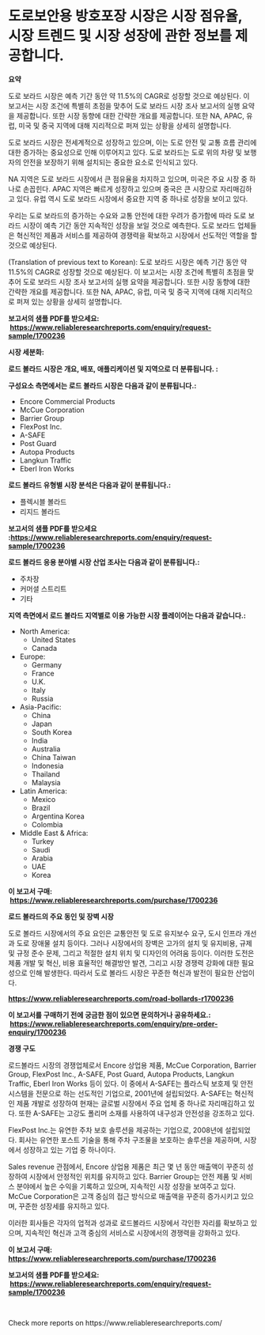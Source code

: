 <p><h1>도로보안용 방호포장 시장은 시장 점유율, 시장 트렌드 및 시장 성장에 관한 정보를 제공합니다.</h1></p><p><strong>요약</strong></p>
<p><p>도로 보라드 시장은 예측 기간 동안 약 11.5%의 CAGR로 성장할 것으로 예상된다. 이 보고서는 시장 조건에 특별히 초점을 맞추어 도로 보라드 시장 조사 보고서의 실행 요약을 제공합니다. 또한 시장 동향에 대한 간략한 개요를 제공합니다. 또한 NA, APAC, 유럽, 미국 및 중국 지역에 대해 지리적으로 퍼져 있는 상황을 상세히 설명합니다.</p><p>도로 보라드 시장은 전세계적으로 성장하고 있으며, 이는 도로 안전 및 교통 흐름 관리에 대한 증가하는 중요성으로 인해 이루어지고 있다. 도로 보라드는 도로 위의 차량 및 보행자의 안전을 보장하기 위해 설치되는 중요한 요소로 인식되고 있다.</p><p>NA 지역은 도로 보라드 시장에서 큰 점유율을 차지하고 있으며, 미국은 주요 시장 중 하나로 손꼽힌다. APAC 지역은 빠르게 성장하고 있으며 중국은 큰 시장으로 자리매김하고 있다. 유럽 역시 도로 보라드 시장에서 중요한 지역 중 하나로 성장을 보이고 있다.</p><p>우리는 도로 보라드의 증가하는 수요와 교통 안전에 대한 우려가 증가함에 따라 도로 보라드 시장이 예측 기간 동안 지속적인 성장을 보일 것으로 예측한다. 도로 보라드 업체들은 혁신적인 제품과 서비스를 제공하여 경쟁력을 확보하고 시장에서 선도적인 역할을 할 것으로 예상된다.</p><p>(Translation of previous text to Korean): 도로 보라드 시장은 예측 기간 동안 약 11.5%의 CAGR로 성장할 것으로 예상된다. 이 보고서는 시장 조건에 특별히 초점을 맞추어 도로 보라드 시장 조사 보고서의 실행 요약을 제공합니다. 또한 시장 동향에 대한 간략한 개요를 제공합니다. 또한 NA, APAC, 유럽, 미국 및 중국 지역에 대해 지리적으로 퍼져 있는 상황을 상세히 설명합니다.</p></p>
<p><strong>보고서의 샘플 PDF를 받으세요: &nbsp;<a href="https://www.reliableresearchreports.com/enquiry/request-sample/1700236">https://www.reliableresearchreports.com/enquiry/request-sample/1700236</a></strong></p>
<p><strong>시장 세분화:</strong></p>
<p><strong> 로드 볼라드 시장은 개요, 배포, 애플리케이션 및 지역으로 더 분류됩니다. :</strong></p>
<p><strong>구성요소 측면에서는 로드 볼라드 시장은 다음과 같이 분류됩니다.:</strong></p>
<p><ul><li>Encore Commercial Products</li><li>McCue Corporation</li><li>Barrier Group</li><li>FlexPost Inc.</li><li>A-SAFE</li><li>Post Guard</li><li>Autopa Products</li><li>Langkun Traffic</li><li>Eberl Iron Works</li></ul></p>
<p><strong> 로드 볼라드 유형별 시장 분석은 다음과 같이 분류됩니다.:</strong></p>
<p><ul><li>플렉시블 볼라드</li><li>리지드 볼라드</li></ul></p>
<p><strong>보고서의 샘플 PDF를 받으세요 :<a href="https://www.reliableresearchreports.com/enquiry/request-sample/1700236">https://www.reliableresearchreports.com/enquiry/request-sample/1700236</a></strong></p>
<p><strong> 로드 볼라드 응용 분야별 시장 산업 조사는 다음과 같이 분류됩니다.:</strong></p>
<p><ul><li>주차장</li><li>커머셜 스트리트</li><li>기타</li></ul></p>
<p><strong>지역 측면에서 로드 볼라드 지역별로 이용 가능한 시장 플레이어는 다음과 같습니다.:</strong></p>
<p><ul>
    <li>
        North America:
        <ul>
            <li>United States</li>
            <li>Canada</li>
        </ul>
    </li>
    <li>
        Europe:
        <ul>
            <li>Germany</li>
            <li>France</li>
            <li>U.K.</li>
            <li>Italy</li>
            <li>Russia</li>
        </ul>
    </li>
    <li>
        Asia-Pacific:
        <ul>
            <li>China</li>
            <li>Japan</li>
            <li>South Korea</li>
            <li>India</li>
            <li>Australia</li>
            <li>China Taiwan</li>
            <li>Indonesia</li>
            <li>Thailand</li>
            <li>Malaysia</li>
        </ul>
    </li>
    <li>
        Latin America:
        <ul>
            <li>Mexico</li>
            <li>Brazil</li>
            <li>Argentina Korea</li>
            <li>Colombia</li>
        </ul>
    </li>
    <li>
        Middle East & Africa:
        <ul>
            <li>Turkey</li>
            <li>Saudi</li>
            <li>Arabia</li>
            <li>UAE</li>
            <li>Korea</li>
        </ul>
    </li>
    </ul></p>
<p><strong>이 보고서 구매: &nbsp;<a href="https://www.reliableresearchreports.com/purchase/1700236">https://www.reliableresearchreports.com/purchase/1700236</a></strong></p>
<p><strong>로드 볼라드의 주요 동인 및 장벽 시장</strong></p>
<p><p>도로 볼라드 시장에서의 주요 요인은 교통안전 및 도로 유지보수 요구, 도시 인프라 개선과 도로 장애물 설치 등이다. 그러나 시장에서의 장벽은 고가의 설치 및 유지비용, 규제 및 규정 준수 문제, 그리고 적절한 설치 위치 및 디자인의 어려움 등이다. 이러한 도전은 제품 개발 및 혁신, 비용 효율적인 해결방안 발견, 그리고 시장 경쟁력 강화에 대한 필요성으로 인해 발생한다. 따라서 도로 볼라드 시장은 꾸준한 혁신과 발전이 필요한 산업이다.</p></p>
<p><strong><a href="https://www.reliableresearchreports.com/road-bollards-r1700236">https://www.reliableresearchreports.com/road-bollards-r1700236</a></strong></p>
<p><strong>이 보고서를 구매하기 전에 궁금한 점이 있으면 문의하거나 공유하세요.: &nbsp;<a href="https://www.reliableresearchreports.com/enquiry/pre-order-enquiry/1700236">https://www.reliableresearchreports.com/enquiry/pre-order-enquiry/1700236</a></strong></p>
<p><strong>경쟁 구도</strong></p>
<p><p>로드볼라드 시장의 경쟁업체로서 Encore 상업용 제품, McCue Corporation, Barrier Group, FlexPost Inc., A-SAFE, Post Guard, Autopa Products, Langkun Traffic, Eberl Iron Works 등이 있다. 이 중에서 A-SAFE는 플라스틱 보호제 및 안전 시스템을 전문으로 하는 선도적인 기업으로, 2001년에 설립되었다. A-SAFE는 혁신적인 제품 개발로 성장하여 현재는 글로벌 시장에서 주요 업체 중 하나로 자리매김하고 있다. 또한 A-SAFE는 고강도 폴리머 소재를 사용하여 내구성과 안전성을 강조하고 있다. </p><p>FlexPost Inc.는 유연한 주차 보호 솔루션을 제공하는 기업으로, 2008년에 설립되었다. 회사는 유연한 포스트 기술을 통해 주차 구조물을 보호하는 솔루션을 제공하며, 시장에서 성장하고 있는 기업 중 하나이다. </p><p>Sales revenue 관점에서, Encore 상업용 제품은 최근 몇 년 동안 매출액이 꾸준히 성장하여 시장에서 안정적인 위치를 유지하고 있다. Barrier Group는 안전 제품 및 서비스 분야에서 높은 수익을 기록하고 있으며, 지속적인 시장 성장을 보여주고 있다. McCue Corporation은 고객 중심의 접근 방식으로 매출액을 꾸준히 증가시키고 있으며, 꾸준한 성장세를 유지하고 있다. </p><p>이러한 회사들은 각자의 업적과 성과로 로드볼라드 시장에서 각인한 자리를 확보하고 있으며, 지속적인 혁신과 고객 중심의 서비스로 시장에서의 경쟁력을 강화하고 있다.</p></p>
<p><strong>이 보고서 구매: &nbsp; <a href="https://www.reliableresearchreports.com/purchase/1700236">https://www.reliableresearchreports.com/purchase/1700236</a></strong></p>
<p><strong>보고서의 샘플 PDF를 받으세요: &nbsp;<a href="https://www.reliableresearchreports.com/enquiry/request-sample/1700236">https://www.reliableresearchreports.com/enquiry/request-sample/1700236</a></strong><strong></strong></p>
<p>&nbsp;</p>
<p>Check more reports on https://www.reliableresearchreports.com/</p>